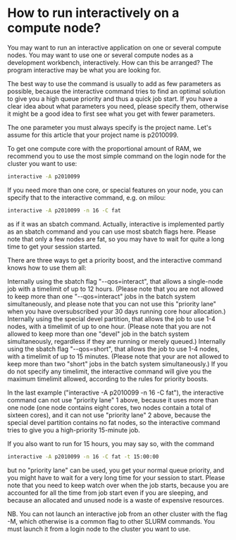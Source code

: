 # How to run interactively on a compute node?

You may want to run an interactive application on one or several compute nodes. You may want to use one or several compute nodes as a development workbench, interactively. How can this be arranged?
The program interactive may be what you are looking for.

The best way to use the command is usually to add as few parameters as possible, because the interactive command tries to find an optimal solution to give you a high queue priority and thus a quick job start. If you have a clear idea about what parameters you need, please specify them, otherwise it might be a good idea to first see what you get with fewer parameters.

The one parameter you must always specify is the project name. Let's assume for this article that your project name is p2010099.

To get one compute core with the proportional amount of RAM, we recommend you to use the most simple command on the login node for the cluster you want to use:

```bash
interactive -A p2010099
```

If you need more than one core, or special features on your node, you can specify that to the interactive command, e.g. on milou:

```bash
interactive -A p2010099 -n 16 -C fat
```

as if it was an sbatch command. Actually, interactive is implemented partly as an sbatch command and you can use most sbatch flags here. Please note that only a few nodes are fat, so you may have to wait for quite a long time to get your session started.

There are three ways to get a priority boost, and the interactive command knows how to use them all:

Internally using the sbatch flag "--qos=interact", that allows a single-node job with a timelimit of up to 12 hours. (Please note that you are not allowed to keep more than one "--qos=interact" jobs in the batch system simultaneously, and please note that you can not use this "priority lane" when you have oversubscribed your 30 days running core hour allocation.)
Internally using the special devel partition, that allows the job to use 1-4 nodes, with a timelimit of up to one hour. (Please note that you are not allowed to keep more than one "devel" job in the batch system simultaneously, regardless if they are running or merely queued.)
Internally using the sbatch flag "--qos=short", that allows the job to use 1-4 nodes, with a timelimit of up to 15 minutes. (Please note that your are not allowed to keep more than two "short" jobs in the batch system simultaneously.)
If you do not specify any timelimit, the interactive command will give you the maximum timelimit allowed, according to the rules for priority boosts.

In the last example ("interactive -A p2010099 -n 16 -C fat"), the interactive command can not use "priority lane" 1 above, because it uses more than one node (one node contains eight cores, two nodes contain a total of sixteen cores), and it can not use "priority lane" 2 above, because the special devel partition contains no fat nodes, so the interactive command tries to give you a high-priority 15-minute job.

If you also want to run for 15 hours, you may say so, with the command

```bash
interactive -A p2010099 -n 16 -C fat -t 15:00:00
```

but no "priority lane" can be used, you get your normal queue priority, and you might have to wait for a very long time for your session to start. Please note that you need to keep watch over when the job starts, because you are accounted for all the time from job start even if you are sleeping, and because an allocated and unused node is a waste of expensive resources.

NB. You can not launch an interactive job from an other cluster with the flag -M, which otherwise is a common flag to other SLURM commands. You must launch it from a login node to the cluster you want to use.
